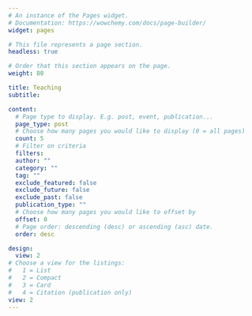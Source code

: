```yaml
---
# An instance of the Pages widget.
# Documentation: https://wowchemy.com/docs/page-builder/
widget: pages

# This file represents a page section.
headless: true

# Order that this section appears on the page.
weight: 80

title: Teaching
subtitle:

content:
  # Page type to display. E.g. post, event, publication...
  page_type: post
  # Choose how many pages you would like to display (0 = all pages)
  count: 5
  # Filter on criteria
  filters:
  author: ""
  category: ""
  tag: ""
  exclude_featured: false
  exclude_future: false
  exclude_past: false
  publication_type: ""
  # Choose how many pages you would like to offset by
  offset: 0
  # Page order: descending (desc) or ascending (asc) date.
  order: desc

design:
  view: 2
# Choose a view for the listings:
#   1 = List
#   2 = Compact
#   3 = Card
#   4 = Citation (publication only)
view: 2
---
```

